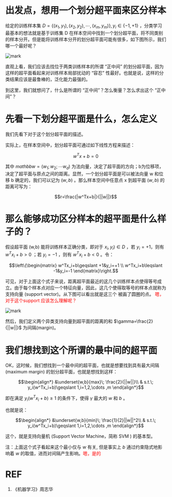 
# 出发点，想用一个划分超平面来区分样本


给定的训练样本集 $D=\{(x_1,y_1),(x_2,y_2),\cdots ,(x_m,y_m)\},y_i\in \{-1,+1\}$ ，分类学习最基本的想法就是基于训练集 D 在样本空间中找到一个划分超平面，将不同类别的样本分开。但是能将训练样本分开的划分超平面可能有很多，如下图所示，我们哪一个最好呢？


![mark](http://pacdb2bfr.bkt.clouddn.com/blog/image/180627/JaDCGAjhfh.png?imageslim)


直观上看，我们应该去找位于两类训练样本的所谓 “正中间” 的划分超平面，因为这样的超平面看起来对训练样本局部扰动的 “容忍” 性最好。也就是说，这样的分类结果应该是最鲁棒的，泛化能力最强的。

到这里，我们就想问了，什么是所谓的 “正中间”？怎么衡量？怎么求出这个 “正中间”？


# 先看一下划分超平面是什么，怎么定义


我们先看下对于这个划分超平面的描述。

实际上，在样本空间中，划分超平面可通过如下线性方程来描述：

$$w^Tx+b=0$$

其中 $mathbb{w}=(w_1;w_2;\cdots w_d)$ 为法向量，决定了超平面的方向；b为位移项，决定了超平面与原点之间的距离。显然，一个划分超平面是可以被法向量 w 和位移 b 确定的，我们可以记为 $(w,b)$ 。那么样本空间中任意点 x 到超平面 $(w,b)$ 的距离可写为：

$$r=\frac{|w^Tx+b|}{||w||}$$


# 那么能够成功区分样本的超平面是什么样子的？


假设超平面 (w,b) 能将训练样本正确分类，即对于 $x_i,y_i)\in D$ ，若 $y_i=+1$，则有 $w^Tx_i+b>0$ ；若 $y_i=-1$ ，则有 $w^Tx_i+b<0$ 。令：

$$\left\{\begin{matrix} w^Tx_i+b\geqslant +1&y_i=+1 \\ w^Tx_i+b\leqslant -1&y_i=-1 \end{matrix}\right.$$

可见，对于上面这个式子来说，距离超平面最近的这几个训练样本点使得等号成立。由于每个样本点对应一个特征向量，因此，这几个使得取等号的样本点就称为支持向量 (support vector)。从下图可以看出就是这三个 被画了圆圈的点。 <span style="color:red;">嗯，对于这个support 应该怎么理解呢？</span>

![mark](http://pacdb2bfr.bkt.clouddn.com/blog/image/180627/h9jKJD4J15.png?imageslim)


然后，我们定义两个异类支持向量到超平面的距离的和 $\gamma=\frac{2}{||w||}$ 为间隔(margin)。


# 我们想找到这个所谓的最中间的超平面


OK，这时候，我们想找到一个最中间的超平面，也就是想要找到具有最大间隔 (maximum margin) 的划分超平面，也就是想找到这样：

$$\begin{align*} &\underset{w,b}{max}\; \frac{2}{||w||}\\ & s.t.\; y_i(w^Tx_i+b)\geqslant 1,i=1,2,\cdots ,m \end{align*}$$

即在满足 $y_i(w^Tx_i+b)\geqslant 1$ 的条件下，使得 $\gamma$ 最大的 $w$ 和 $b$ 。

也就是说：

$$\begin{align*} &\underset{w,b}{min}\; \frac{1}{2}||w||^2\\ & s.t.\; y_i(w^Tx_i+b)\geqslant 1,i=1,2,\cdots ,m \end{align*}$$

这个，就是支持向量机 (Support Vector Machine，简称 SVM ) 的基本型。

注：上面这个式子看起来这个最小仅与 $w$ 有关, 但是事实上 $b$ 通过约束隐式地影响着 $w$ 的取值，进而对间隔产生影响。<span style="color:red;">嗯，是的</span>





# REF
1. 《机器学习》周志华
